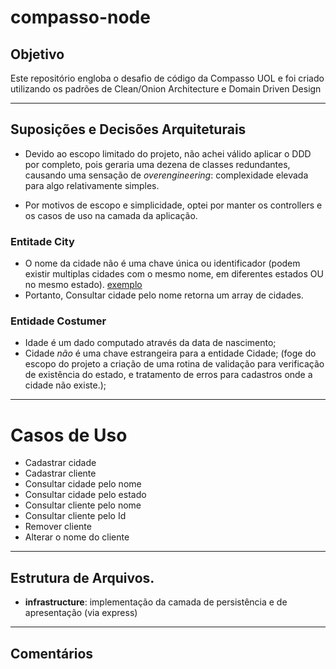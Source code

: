 # compasso-node

## Objetivo

Este repositório engloba o desafio de código da Compasso UOL e foi criado utilizando os padrões de Clean/Onion Architecture e Domain Driven Design

-----------------
## Suposições e Decisões Arquiteturais

- Devido ao escopo limitado do projeto, não achei válido aplicar o DDD por completo, pois geraria uma dezena de classes redundantes, causando uma sensação de *overengineering*: complexidade elevada para algo relativamente simples.

- Por motivos de escopo e simplicidade, optei por manter os controllers e os casos de uso na camada da aplicação.

### Entitade City
- O nome da cidade não é uma chave única ou identificador (podem existir multiplas cidades com o mesmo nome, em diferentes estados OU no mesmo estado). [exemplo]([https://exame.com/brasil/os-nomes-mais-usados-para-batizar-cidades-no-brasil/])
- Portanto, Consultar cidade pelo nome retorna um array de cidades.


### Entidade Costumer
- Idade é um dado computado através da data de nascimento;
- Cidade *não* é uma chave estrangeira para a entidade Cidade; (foge do escopo do projeto a criação de uma rotina de validação para verificação de existência do estado, e tratamento de erros para cadastros onde a cidade não existe.); 

---------------
# Casos de Uso

- Cadastrar cidade
- Cadastrar cliente
- Consultar cidade pelo nome
- Consultar cidade pelo estado
- Consultar cliente pelo nome
- Consultar cliente pelo Id
- Remover cliente
- Alterar o nome do cliente

------------------

## Estrutura de Arquivos.

- **infrastructure**: implementação da camada de persistência e de apresentação (via express)

---------------------
## Comentários
